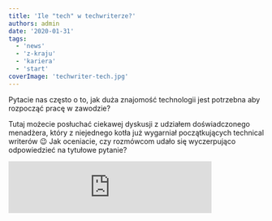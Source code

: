 ```yaml
---
title: 'Ile "tech" w techwriterze?'
authors: admin
date: '2020-01-31'
tags:
  - 'news'
  - 'z-kraju'
  - 'kariera'
  - 'start'
coverImage: 'techwriter-tech.jpg'
---
```


Pytacie nas często o to, jak duża znajomość technologii jest potrzebna aby
rozpocząć pracę w zawodzie?

<!--truncate-->

Tutaj możecie posłuchać ciekawej dyskusji z udziałem doświadczonego menadżera,
który z niejednego kotła już wygarniał początkujących technical writerów 😉 Jak
oceniacie, czy rozmówcom udało się wyczerpująco odpowiedzieć na tytułowe
pytanie?

<iframe src="https://anchor.fm/docdeveloper/embed/episodes/12-Tech-Writer-si-rekrutuje--czyli-jak-wane-s-umiejtnoci-techniczne-ea9vra/a-a1b5e9o" width="400px" height="102px" frameBorder={0} scrolling="no" />

Szukającym praktycznej wiedzy i pierwszych wpisów w CV nieustająco polecamy
udział w
[projektach open source](http://techwriter.pl/open-techwriting-sposob-na-start-i-rozwoj-kariery/),
a także [pouczające lektury](http://techwriter.pl/category/warsztat/czytelnia/),
[szkolenia](http://techwriter.pl/szkolenia/), oraz monitorowanie
[ofert pracy](http://techwriter.pl/category/news/oferty-pracy/), wybieranie tych
dla początkujących i aplikowanie!
